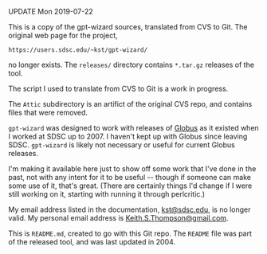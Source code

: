UPDATE Mon 2019-07-22

This is a copy of the gpt-wizard sources, translated
from CVS to Git.  The original web page for the project,

    https://users.sdsc.edu/~kst/gpt-wizard/

no longer exists.  The `releases/` directory contains `*.tar.gz`
releases of the tool.

The script I used to translate from CVS to Git is a work in progress.

The `Attic` subdirectory is an artifict of the original CVS repo,
and contains files that were removed.

`gpt-wizard` was designed to work with releases of
[Globus](https://www.globus.org/) as it existed when I worked at
SDSC up to 2007.  I haven't kept up with Globus since leaving SDSC.
`gpt-wizard` is likely not necessary or useful for current Globus
releases.

I'm making it available here just to show off some work that I've
done in the past, not with any intent for it to be useful -- though if
someone can make some use of it, that's great.  (There are certainly
things I'd change if I were still working on it, starting with running
it through perlcritic.)

My email address listed in the documentation, <kst@sdsc.edu>,
is no longer valid.  My personal email address is
<Keith.S.Thompson@gmail.com>.

This is `README.md`, created to go with this Git repo.  The `README`
file was part of the released tool, and was last updated in 2004.
